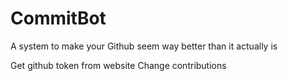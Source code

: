 # CommitBot
A system to make your Github seem way better than it actually is

Get github token from website
Change contributions
